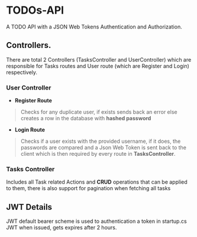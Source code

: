# TODOs-API
A TODO API with a JSON Web Tokens Authentication and Authorization.

## Controllers.

There are total 2 Controllers (TasksController and UserController) which are responsible for Tasks routes and User route (which are Register and Login) respectively.

### User Controller
- **Register Route**
> Checks for any duplicate user, if exists sends back an error else creates a row in the database with **hashed password**
- **Login Route**
> Checks if a user exists with the provided username, if it does, the passwords are compared and a Json Web Token is sent back to the client which is then required by every route in **TasksController**.

### Tasks Controller
Includes all Task related Actions and **CRUD** operations that can be applied to them, there is also support for pagination when fetching all tasks

## JWT Details
JWT default bearer scheme is used to authentication a token in startup.cs
JWT when issued, gets expires after 2 hours.
